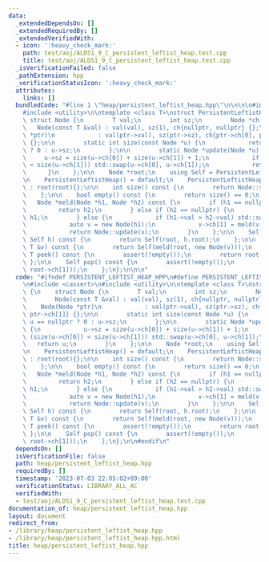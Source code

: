 ```yaml
---
data:
  _extendedDependsOn: []
  _extendedRequiredBy: []
  _extendedVerifiedWith:
  - icon: ':heavy_check_mark:'
    path: test/aoj/ALDS1_9_C_persistent_leftist_heap.test.cpp
    title: test/aoj/ALDS1_9_C_persistent_leftist_heap.test.cpp
  _isVerificationFailed: false
  _pathExtension: hpp
  _verificationStatusIcon: ':heavy_check_mark:'
  attributes:
    links: []
  bundledCode: "#line 1 \"heap/persistent_leftist_heap.hpp\"\n\n\n\n#include <cassert>\n\
    #include <utility>\n\ntemplate <class T>\nstruct PersistentLeftistHeap {\n   \
    \ struct Node {\n        T val;\n        int sz;\n        Node *ch[2];\n     \
    \   Node(const T &val) : val(val), sz(1), ch{nullptr, nullptr} {};\n        Node(Node\
    \ *ptr)\n            : val(ptr->val), sz(ptr->sz), ch{ptr->ch[0], ptr->ch[1]}\
    \ {};\n\n        static int size(const Node *u) {\n            return u == nullptr\
    \ ? 0 : u->sz;\n        };\n\n        static Node *update(Node *u) {\n       \
    \     u->sz = size(u->ch[0]) + size(u->ch[1]) + 1;\n            if (size(u->ch[0])\
    \ < size(u->ch[1])) std::swap(u->ch[0], u->ch[1]);\n            return u;\n  \
    \      }\n    };\n\n    Node *root;\n    using Self = PersistentLeftistHeap;\n\
    \n    PersistentLeftistHeap() = default;\n    PersistentLeftistHeap(Node *root)\
    \ : root(root){};\n\n    int size() const {\n        return Node::size(root);\n\
    \    };\n\n    bool empty() const {\n        return size() == 0;\n    };\n\n \
    \   Node *meld(Node *h1, Node *h2) const {\n        if (h1 == nullptr) {\n   \
    \         return h2;\n        } else if (h2 == nullptr) {\n            return\
    \ h1;\n        } else {\n            if (h1->val > h2->val) std::swap(h1, h2);\n\
    \            auto v = new Node(h1);\n            v->ch[1] = meld(v->ch[1], h2);\n\
    \            return Node::update(v);\n        }\n    };\n\n    Self merge_with(const\
    \ Self h) const {\n        return Self(root, h.root);\n    };\n\n    Self push(const\
    \ T &v) const {\n        return Self(meld(root, new Node(v)));\n    };\n\n   \
    \ T peek() const {\n        assert(!empty());\n        return root->val;\n   \
    \ };\n\n    Self pop() const {\n        assert(!empty());\n        return Self(meld(root->ch[0],\
    \ root->ch[1]));\n    };\n};\n\n\n"
  code: "#ifndef PERSISTENT_LEFTIST_HEAP_HPP\n#define PERSISTENT_LEFTIST_HEAP_HPP\n\
    \n#include <cassert>\n#include <utility>\n\ntemplate <class T>\nstruct PersistentLeftistHeap\
    \ {\n    struct Node {\n        T val;\n        int sz;\n        Node *ch[2];\n\
    \        Node(const T &val) : val(val), sz(1), ch{nullptr, nullptr} {};\n    \
    \    Node(Node *ptr)\n            : val(ptr->val), sz(ptr->sz), ch{ptr->ch[0],\
    \ ptr->ch[1]} {};\n\n        static int size(const Node *u) {\n            return\
    \ u == nullptr ? 0 : u->sz;\n        };\n\n        static Node *update(Node *u)\
    \ {\n            u->sz = size(u->ch[0]) + size(u->ch[1]) + 1;\n            if\
    \ (size(u->ch[0]) < size(u->ch[1])) std::swap(u->ch[0], u->ch[1]);\n         \
    \   return u;\n        }\n    };\n\n    Node *root;\n    using Self = PersistentLeftistHeap;\n\
    \n    PersistentLeftistHeap() = default;\n    PersistentLeftistHeap(Node *root)\
    \ : root(root){};\n\n    int size() const {\n        return Node::size(root);\n\
    \    };\n\n    bool empty() const {\n        return size() == 0;\n    };\n\n \
    \   Node *meld(Node *h1, Node *h2) const {\n        if (h1 == nullptr) {\n   \
    \         return h2;\n        } else if (h2 == nullptr) {\n            return\
    \ h1;\n        } else {\n            if (h1->val > h2->val) std::swap(h1, h2);\n\
    \            auto v = new Node(h1);\n            v->ch[1] = meld(v->ch[1], h2);\n\
    \            return Node::update(v);\n        }\n    };\n\n    Self merge_with(const\
    \ Self h) const {\n        return Self(root, h.root);\n    };\n\n    Self push(const\
    \ T &v) const {\n        return Self(meld(root, new Node(v)));\n    };\n\n   \
    \ T peek() const {\n        assert(!empty());\n        return root->val;\n   \
    \ };\n\n    Self pop() const {\n        assert(!empty());\n        return Self(meld(root->ch[0],\
    \ root->ch[1]));\n    };\n};\n\n#endif\n"
  dependsOn: []
  isVerificationFile: false
  path: heap/persistent_leftist_heap.hpp
  requiredBy: []
  timestamp: '2023-07-03 22:05:02+09:00'
  verificationStatus: LIBRARY_ALL_AC
  verifiedWith:
  - test/aoj/ALDS1_9_C_persistent_leftist_heap.test.cpp
documentation_of: heap/persistent_leftist_heap.hpp
layout: document
redirect_from:
- /library/heap/persistent_leftist_heap.hpp
- /library/heap/persistent_leftist_heap.hpp.html
title: heap/persistent_leftist_heap.hpp
---
```

